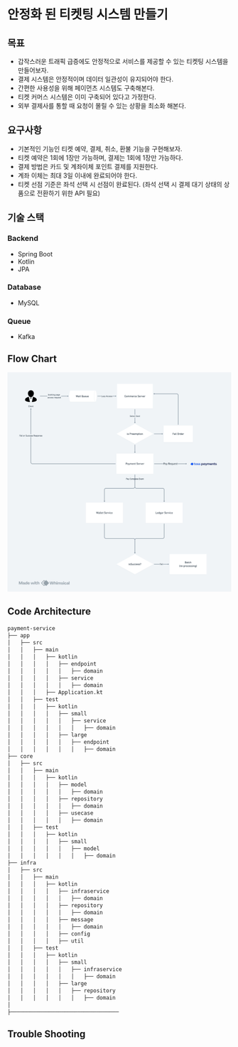 # 안정화 된 티켓팅 시스템 만들기

## 목표

- 갑작스러운 트래픽 급증에도 안정적으로 서비스를 제공할 수 있는 티켓팅 시스템을 만들어보자.
- 결제 시스템은 안정적이며 데이터 일관성이 유지되어야 한다.
- 간편한 사용성을 위해 페이먼츠 시스템도 구축해본다.
- 티켓 커머스 시스템은 이미 구축되어 있다고 가정한다.
- 외부 결제사를 통할 때 요청이 몰릴 수 있는 상황을 최소화 해본다.

## 요구사항

- 기본적인 기능인 티켓 예약, 결제, 취소, 환불 기능을 구현해보자.
- 티켓 예약은 1회에 1장만 가능하며, 결제는 1회에 1장만 가능하다.
- 결제 방법은 카드 및 계좌이체 포인트 결제를 지원한다.
- 계좌 이체는 최대 3일 이내에 완료되어야 한다.
- 티켓 선점 기준은 좌석 선택 시 선점이 완료된다. (좌석 선택 시 결제 대기 상태의 상품으로 전환하기 위한 API 필요)

## 기술 스택

### Backend

- Spring Boot
- Kotlin
- JPA

### Database

- MySQL

### Queue

- Kafka

## Flow Chart

![flowchart](./flowchart.png)

## Code Architecture

```
payment-service
├── app
│   ├── src
│   │   ├── main
│   │   │   ├── kotlin
│   │   │   │   ├── endpoint
│   │   │   │   │   ├── domain
│   │   │   │   ├── service
│   │   │   │   │   ├── domain
│   │   │   ├── Application.kt
│   │   ├── test
│   │   │   ├── kotlin
│   │   │   │   ├── small
│   │   │   │   │   ├── service
│   │   │   │   │   │   ├── domain
│   │   │   │   ├── large
│   │   │   │   │   ├── endpoint
│   │   │   │   │   │   ├── domain
├── core
│   ├── src
│   │   ├── main
│   │   │   ├── kotlin
│   │   │   │   ├── model
│   │   │   │   │   ├── domain
│   │   │   │   ├── repository
│   │   │   │   │   ├── domain
│   │   │   │   ├── usecase
│   │   │   │   │   ├── domain
│   │   ├── test
│   │   │   ├── kotlin
│   │   │   │   ├── small
│   │   │   │   │   ├── model
│   │   │   │   │   │   ├── domain
├── infra
│   ├── src
│   │   ├── main
│   │   │   ├── kotlin
│   │   │   │   ├── infraservice
│   │   │   │   │   ├── domain
│   │   │   │   ├── repository
│   │   │   │   │   ├── domain
│   │   │   │   ├── message
│   │   │   │   │   ├── domain
│   │   │   │   ├── config
│   │   │   │   ├── util
│   │   ├── test
│   │   │   ├── kotlin
│   │   │   │   ├── small
│   │   │   │   │   ├── infraservice
│   │   │   │   │   │   ├── domain
│   │   │   │   ├── large
│   │   │   │   │   ├── repository
│   │   │   │   │   │   ├── domain
│
├──────────────────────────────────
```

## Trouble Shooting